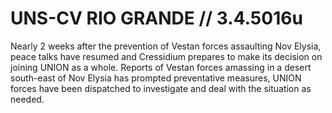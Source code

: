 # UNS-CV RIO GRANDE // 3.4.5016u
Nearly 2 weeks after the prevention of Vestan forces assaulting Nov Elysia, peace talks have resumed and Cressidium prepares to make its decision on joining UNION as a whole.
Reports of Vestan forces amassing in a desert south-east of Nov Elysia has prompted preventative measures, UNION forces have been dispatched to investigate and deal with the situation as needed.

